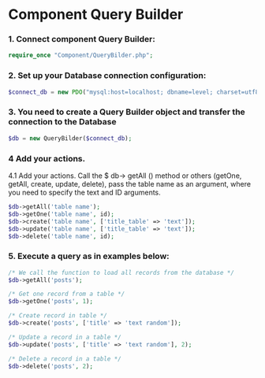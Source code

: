# Component Query Builder
### 1. Connect component Query Builder:
```php
require_once "Component/QueryBilder.php";
```
### 2. Set up your Database connection configuration:
```php
$connect_db = new PDO("mysql:host=localhost; dbname=level; charset=utf8;" , "root", "");
```
### 3. You need to create a Query Builder object and transfer the connection to the Database
```php
$db = new QueryBilder($connect_db);
```
### 4 Add your actions.
4.1 Add your actions. Call the $ db-> getAll () method or others (getOne, getAll, create, update, delete), pass the table name as an argument, where you need to specify the text and ID arguments.
```php
$db->getAll('table name');
$db->getOne('table name', id);
$db->create('table name', ['title_table' => 'text']);
$db->update('table name', ['title_table' => 'text']);
$db->delete('table name', id);
```
### 5. Execute a query as in examples below:
```php
/* We call the function to load all records from the database */
$db->getAll('posts');

/* Get one record from a table */
$db->getOne('posts', 1);

/* Create record in table */
$db->create('posts', ['title' => 'text random']);

/* Update a record in a table */
$db->update('posts', ['title' => 'text random'], 2);

/* Delete a record in a table */
$db->delete('posts', 2);
```

